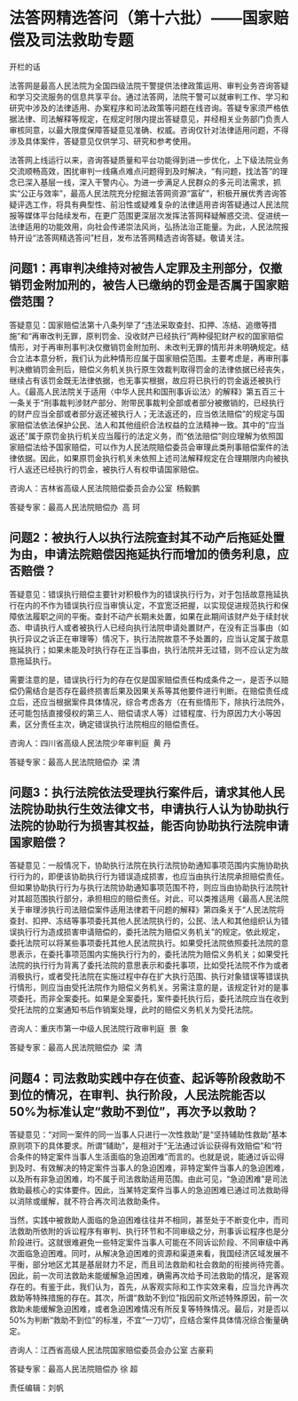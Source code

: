 # 法答网精选答问（第十六批）——国家赔偿及司法救助专题

开栏的话


法答网是最高人民法院为全国四级法院干警提供法律政策运用、审判业务咨询答疑和学习交流服务的信息共享平台。通过法答网，法院干警可以就审判工作、学习和研究中涉及的法律适用、办案程序和司法政策等问题在线咨询。答疑专家须严格依据法律、司法解释等规定，在规定时限内提出答疑意见，并经相关业务部门负责人审核同意，以最大限度保障答疑意见准确、权威。咨询仅针对法律适用问题，不得涉及具体案件，答疑意见仅供学习、研究和参考使用。


法答网上线运行以来，咨询答疑质量和平台功能得到进一步优化，上下级法院业务交流顺畅高效，困扰审判一线痛点难点问题得到及时解决，“有问题，找法答”的理念已深入基层一线，深入干警内心。为进一步满足人民群众的多元司法需求，抓实“公正与效率”，最高人民法院充分挖掘法答网资源“富矿”，积极开展优秀咨询答疑评选工作，将具有典型性、前沿性或疑难复杂的法律适用咨询答疑通过人民法院报等媒体平台陆续发布，在更广范围更深层次发挥法答网释疑解惑交流、促进统一法律适用的功能效用，向社会传递崇法风尚，弘扬法治正能量。为此，人民法院报特开设“法答网精选答问”栏目，发布法答网精选咨询答疑。敬请关注。


## 问题1：再审判决维持对被告人定罪及主刑部分，仅撤销罚金附加刑的，被告人已缴纳的罚金是否属于国家赔偿范围？


答疑意见：国家赔偿法第十八条列举了“违法采取查封、扣押、冻结、追缴等措施”和“再审改判无罪，原判罚金、没收财产已经执行”两种侵犯财产权的国家赔偿情形，对于再审刑事判决仅撤销罚金附加刑、未改判无罪的情形并未明确规定。结合立法本意分析，我们认为此种情形应属于国家赔偿范围。主要考虑是，再审刑事判决撤销罚金刑后，赔偿义务机关执行原生效裁判取得罚金的法律依据已经丧失，继续占有该罚金既无法律依据，也无事实根据，故应将已执行的罚金返还被执行人。《最高人民法院关于适用〈中华人民共和国刑事诉讼法〉的解释》第五百三十一条关于“刑事裁判涉财产部分、附带民事裁判全部或者部分被撤销的，已经执行的财产应当全部或者部分返还被执行人；无法返还的，应当依法赔偿”的规定与国家赔偿法依法保护公民、法人和其他组织合法权益的立法精神一致。其中的“应当返还”属于原罚金执行机关应当履行的法定义务，而“依法赔偿”则应理解为依照国家赔偿法给予国家赔偿，可以作为人民法院赔偿委员会审理此类刑事赔偿案件的法律依据。因此，如果原罚金执行机关未依照上述司法解释规定在合理期限内向被执行人返还已经执行的罚金，被执行人有权申请国家赔偿。


咨询人：吉林省高级人民法院赔偿委员会办公室  杨毅鹏


答疑专家：最高人民法院赔偿办  高 珂


## 问题2：被执行人以执行法院查封其不动产后拖延处置为由，申请法院赔偿因拖延执行而增加的债务利息，应否赔偿？


答疑意见：错误执行赔偿主要针对积极作为的错误执行行为，对于包括故意拖延执行在内的不作为错误执行应当审慎认定，不宜宽泛把握，以实现促进规范执行和保障依法履职之间的平衡。查封不动产长期未处置，如果在此期间该财产处于续封状态、申请执行人或者被执行人已经向执行法院申请处置财产，在没有正当事由（如执行异议之诉正在审理等）情况下，执行法院故意不予处置的，应当认定属于故意拖延执行；如果未能及时执行存在正当事由，执行法院并无过错，则不应认定为故意拖延执行。


需要注意的是，错误执行行为的存在仅是国家赔偿责任构成条件之一，是否予以赔偿仍需结合是否存在最终损害后果及因果关系等其他要件进行判断。在赔偿责任成立后，还应当根据案件具体情况，综合考虑各方（在有些情形下，除执行法院外，还可能包括直接侵权的第三人、赔偿请求人等）过错程度、行为原因力大小等因素，区分责任主次，确定错误执行法院相应的赔偿责任。


咨询人：四川省高级人民法院少年审判庭  黄 丹


答疑专家：最高人民法院赔偿办  梁 清


## 问题3：执行法院依法受理执行案件后，请求其他人民法院协助执行生效法律文书，申请执行人认为协助执行法院的协助行为损害其权益，能否向协助执行法院申请国家赔偿？


答疑意见：一般情况下，协助执行法院在执行法院协助通知事项范围内实施协助执行行为的，即便该协助执行行为错误造成损害，也应当由执行法院承担赔偿责任。但如果协助执行行为与执行法院协助通知事项范围不符，则应当由协助执行法院针对其超范围执行部分，承担相应的赔偿责任。对此，可以类推适用《最高人民法院关于审理涉执行司法赔偿案件适用法律若干问题的解释》第四条关于“人民法院将查封、扣押、冻结等事项委托其他人民法院执行的，公民、法人和其他组织认为错误执行行为造成损害申请赔偿的，委托法院为赔偿义务机关”的规定。依此规定，委托法院可以将某些事项委托其他人民法院执行。如果受托法院依照委托法院的意思表示，在委托事项范围内实施执行行为的，委托法院为赔偿义务机关；如果受托法院的执行行为背离了委托法院的意思表示和委托事项，比如受托法院不作为或者消极执行，或者受托法院在实施过程中存在扩大执行范围、执行对象错误等错误执行情形，则应当由受托法院作为赔偿义务机关。另需注意的是，该规定针对的是事项委托，而非全案委托。如果是全案委托，案件委托执行后，委托法院应当在收到受托法院的立案通知书后作销案处理，此时的赔偿义务机关为受托法院。


咨询人：重庆市第一中级人民法院行政审判庭  景  象


答疑专家：最高人民法院赔偿办  梁  清


## 问题4：司法救助实践中存在侦查、起诉等阶段救助不到位的情况，在审判、执行阶段，人民法院能否以50%为标准认定“救助不到位”，再次予以救助？


答疑意见：“对同一案件的同一当事人只进行一次性救助”是“坚持辅助性救助”基本原则项下的具体要求。所谓“辅助”，是相对于“无法通过诉讼获得有效赔偿”和“符合条件的特定案件当事人生活面临的急迫困难”而言的。也就是说，能通过诉讼得到及时、有效解决的特定案件当事人的急迫困难，非特定案件当事人的急迫困难，以及所有非急迫困难，均不属于司法救助适用范围。由此可见，“急迫困难”是司法救助最核心的实体要件。因此，当某特定案件当事人的急迫困难已通过司法救助得以消除或缓解，就不符合再次司法救助条件。


当然，实践中被救助人面临的急迫困难往往并不相同，甚至处于不断变化中，而司法救助所依附的诉讼程序有审判、执行环节和不同审级之分，刑事诉讼程序也是分阶段进行。这就很难避免一些特定案件当事人可能在不同诉讼阶段、不同审级中再次面临急迫困难。同时，从解决急迫困难的资源和渠道来看，我国经济区域发展不平衡，部分地区尤其是基层财力不足，而且司法救助和社会救助的衔接尚待完善。因此，前一次司法救助未能缓解急迫困难，确需再次给予司法救助的情况，是客观存在的。有鉴于此，我们认为，首先，从客观实际和工作实效来看，应当允许再次救助等特殊措施的存在。其次，所谓“救助不到位”指因前文所述特殊原因，前一次救助未能缓解急迫困难，或者急迫困难情况有所反复等特殊情况。最后，对是否以50%为判断“救助不到位”的标准，不宜“一刀切”，应结合案件具体情况综合衡量确定。


咨询人：江西省高级人民法院国家赔偿委员会办公室 古豪莉


答疑专家：最高人民法院赔偿办 徐 超


责任编辑：刘帆
